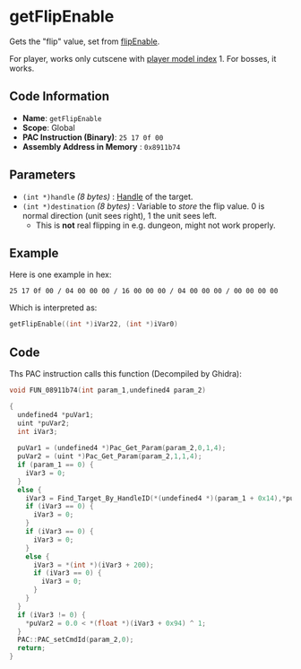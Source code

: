 # getFlipEnable

Gets the "flip" value, set from [flipEnable](./flipenable.md).

For player, works only cutscene with [player model index](./changemodel.md) 1. For bosses, it works.

## Code Information

- **Name**: `getFlipEnable`
- **Scope**: Global
- **PAC Instruction (Binary)**: `25 17 0f 00`
- **Assembly Address in Memory** : `0x8911b74`

## Parameters

- `(int *)handle` *(8 bytes)* : [Handle](./guide/how-to-get-a-handle.md) of the target.
- `(int *)destination` *(8 bytes)* : Variable to *store* the flip value. 0 is normal direction (unit sees right), 1 the unit sees left.
   - This is **not** real flipping in e.g. dungeon, might not work properly.

## Example

Here is one example in hex:

```25 17 0f 00 / 04 00 00 00 / 16 00 00 00 / 04 00 00 00 / 00 00 00 00```

Which is interpreted as:

```c
getFlipEnable((int *)iVar22, (int *)iVar0)
```

## Code

Ths PAC instruction calls this function (Decompiled by Ghidra):

```c
void FUN_08911b74(int param_1,undefined4 param_2)

{
  undefined4 *puVar1;
  uint *puVar2;
  int iVar3;
  
  puVar1 = (undefined4 *)Pac_Get_Param(param_2,0,1,4);
  puVar2 = (uint *)Pac_Get_Param(param_2,1,1,4);
  if (param_1 == 0) {
    iVar3 = 0;
  }
  else {
    iVar3 = Find_Target_By_HandleID(*(undefined4 *)(param_1 + 0x14),*puVar1,1);
    if (iVar3 == 0) {
      iVar3 = 0;
    }
    if (iVar3 == 0) {
      iVar3 = 0;
    }
    else {
      iVar3 = *(int *)(iVar3 + 200);
      if (iVar3 == 0) {
        iVar3 = 0;
      }
    }
  }
  if (iVar3 != 0) {
    *puVar2 = 0.0 < *(float *)(iVar3 + 0x94) ^ 1;
  }
  PAC::PAC_setCmdId(param_2,0);
  return;
}
```

